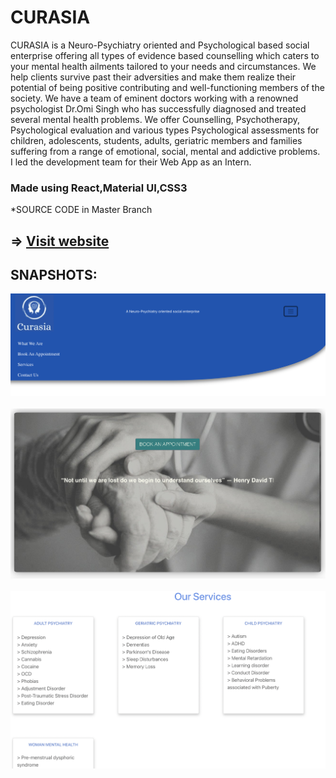 # CURASIA
CURASIA is a Neuro-Psychiatry oriented and Psychological based social enterprise offering all types of evidence based counselling which  caters to your mental health ailments tailored to your needs and circumstances.  We help clients survive past their adversities and make them realize their potential of being positive contributing and well-functioning members of the society.  We have a team of eminent doctors working with a renowned psychologist Dr.Omi Singh who has successfully diagnosed and treated several mental health problems.  We offer Counselling, Psychotherapy, Psychological evaluation and various types Psychological assessments for children, adolescents, students, adults, geriatric members and families suffering from a range of emotional, social, mental and  addictive problems.<br>
I led the development team for their Web App as an Intern.

### Made using React,Material UI,CSS3


*SOURCE CODE in Master Branch
## => [Visit website](https://curasia.co.in/)
## SNAPSHOTS:
![](/navbar.png)
<br><br>
![](/banner.png)
<br><br>
![](/services.png)

